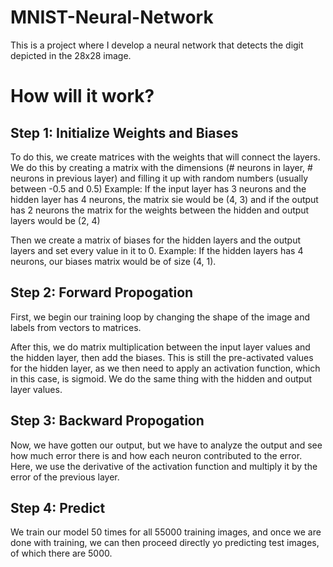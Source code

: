 # MNIST-Neural-Network
This is a project where I develop a neural network that detects the digit depicted in the 28x28 image.

# How will it work?

## Step 1: Initialize Weights and Biases

To do this, we create matrices with the weights that will connect the layers. We do this by creating a matrix with the dimensions (# neurons in layer, # neurons in previous layer) and filling it up with random numbers (usually between -0.5 and 0.5)
Example: If the input layer has 3 neurons and the hidden layer has 4 neurons, the matrix sie would be (4, 3) and if the output has 2 neurons the matrix for the weights between the hidden and output layers would be (2, 4)

Then we create a matrix of biases for the hidden layers and the output layers and set every value in it to 0.
Example: If the hidden layers has 4 neurons, our biases matrix would be of size (4, 1).

## Step 2: Forward Propogation

First, we begin our training loop by changing the shape of the image and labels from vectors to matrices.

After this, we do matrix multiplication between the input layer values and the hidden layer, then add the biases. 
This is still the pre-activated values for the hidden layer, as we then need to apply an activation function, which in this case, is sigmoid.
We do the same thing with the hidden and output layer values.

## Step 3: Backward Propogation

Now, we have gotten our output, but we have to analyze the output and see how much error there is and how each neuron contributed to the error. Here, we use the derivative of the activation function and multiply it by the error of the previous layer.

## Step 4: Predict

We train our model 50 times for all 55000 training images, and once we are done with training, we can then proceed directly yo predicting test images, of which there are 5000.



